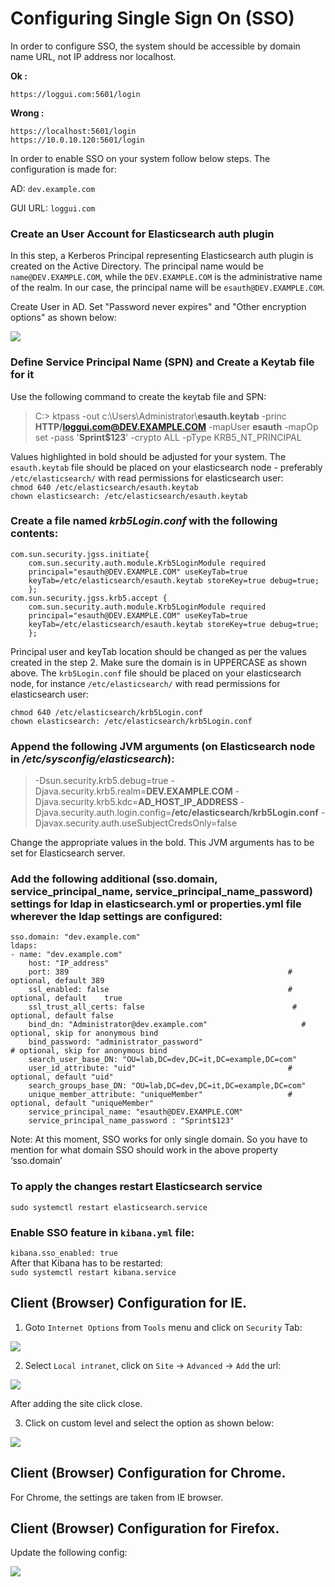 # Configuring Single Sign On (SSO)


In order to configure SSO, the system should be accessible by domain name URL, not IP address nor localhost.

**Ok :**

	https://loggui.com:5601/login

**Wrong :**

	https://localhost:5601/login
	https://10.0.10.120:5601/login

In order to enable SSO on your system follow below steps. The configuration is made for:

AD: `dev.example.com`

GUI URL: `loggui.com`

### Create an **User** Account for Elasticsearch auth plugin
In this step, a Kerberos Principal representing Elasticsearch auth plugin is created on the Active Directory. The principal name would be `name@DEV.EXAMPLE.COM`, while the `DEV.EXAMPLE.COM` is the administrative name of the realm. In our case, the principal name will be `esauth@DEV.EXAMPLE.COM`.

Create User in AD. Set "Password never expires" and "Other encryption options" as shown below:

![](/media/media/image107_js.png)

### Define Service Principal Name (SPN) and Create a Keytab file for it
Use the following command to create the keytab file and SPN:

> C:> ktpass -out c:\Users\Administrator\\**esauth.keytab** -princ **HTTP/loggui.com@DEV.EXAMPLE.COM** -mapUser **esauth** -mapOp set -pass '**Sprint$123**' -crypto ALL -pType KRB5_NT_PRINCIPAL

Values highlighted in bold should be adjusted for your system. The `esauth.keytab` file should be placed on your elasticsearch node - preferably `/etc/elasticsearch/` with read permissions for elasticsearch user: \
`chmod 640 /etc/elasticsearch/esauth.keytab` \
`chown elasticsearch: /etc/elasticsearch/esauth.keytab`

### Create a file named *krb5Login.conf* with the following contents:

	com.sun.security.jgss.initiate{
	    com.sun.security.auth.module.Krb5LoginModule required
	    principal="esauth@DEV.EXAMPLE.COM" useKeyTab=true
	    keyTab=/etc/elasticsearch/esauth.keytab storeKey=true debug=true;
	    };
	com.sun.security.jgss.krb5.accept {
	    com.sun.security.auth.module.Krb5LoginModule required
	    principal="esauth@DEV.EXAMPLE.COM" useKeyTab=true
	    keyTab=/etc/elasticsearch/esauth.keytab storeKey=true debug=true;
	    };
		
Principal user and keyTab location should be changed as per the values created in the step 2. Make sure the domain is in UPPERCASE as shown above.
The `krb5Login.conf` file should be placed on your elasticsearch node, for instance `/etc/elasticsearch/` with read permissions for elasticsearch user:

	chmod 640 /etc/elasticsearch/krb5Login.conf
	chown elasticsearch: /etc/elasticsearch/krb5Login.conf

### Append the following JVM arguments (on Elasticsearch node in */etc/sysconfig/elasticsearch*):
>-Dsun.security.krb5.debug=true -Djava.security.krb5.realm=**DEV.EXAMPLE.COM** -Djava.security.krb5.kdc=**AD_HOST_IP_ADDRESS** -Djava.security.auth.login.config=**/etc/elasticsearch/krb5Login.conf** -Djavax.security.auth.useSubjectCredsOnly=false

Change the appropriate values in the bold. This JVM arguments has to be set for Elasticsearch server.

### Add the following additional (sso.domain, service_principal_name, service_principal_name_password) settings for ldap in elasticsearch.yml or properties.yml file wherever the ldap settings are configured:


	sso.domain: "dev.example.com"
	ldaps:
	- name: "dev.example.com"
	    host: "IP_address"
	    port: 389                                                 # optional, default 389
	    ssl_enabled: false                                        # optional, default    true
	    ssl_trust_all_certs: false                                 # optional, default false
	    bind_dn: "Administrator@dev.example.com"                     # optional, skip for anonymous bind
	    bind_password: "administrator_password"                                 # optional, skip for anonymous bind
	    search_user_base_DN: "OU=lab,DC=dev,DC=it,DC=example,DC=com"
	    user_id_attribute: "uid"                                  # optional, default "uid"
	    search_groups_base_DN: "OU=lab,DC=dev,DC=it,DC=example,DC=com"
	    unique_member_attribute: "uniqueMember"                   # optional, default "uniqueMember"
	    service_principal_name: "esauth@DEV.EXAMPLE.COM"
	    service_principal_name_password : "Sprint$123"

Note: At this moment, SSO works for only single domain. So you have to mention for what domain SSO should work in the above property ‘sso.domain’

### To apply the changes restart Elasticsearch service
`sudo systemctl restart elasticsearch.service`

### Enable SSO feature  in `kibana.yml` file:

`kibana.sso_enabled: true` \
After that Kibana has to be restarted: \
`sudo systemctl restart kibana.service`

Client (Browser) Configuration for IE. 
-------------------------------------

1. Goto `Internet Options` from `Tools` menu and click on `Security` Tab:

![](/media/media/image108.png)

2. Select `Local intranet`, click on `Site` -> `Advanced` -> `Add` the url:

![](/media/media/image109_js.png)

After adding the site click close.

3. Click on custom level and select the option as shown below:

![](/media/media/image110_js.png)


Client (Browser) Configuration for Chrome.
------------------------------------------

For Chrome, the settings are taken from IE browser.

Client (Browser) Configuration for Firefox.
-------------------------------------------

Update the following config:

![](/media/media/image111_js.png)
